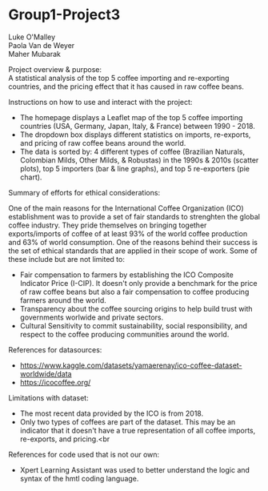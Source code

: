 # Group1-Project3

Luke O'Malley <br>
Paola Van de Weyer <br>
Maher Mubarak <br>

Project overview & purpose: <br>
A statistical analysis of the top 5 coffee importing and re-exporting countries, and the pricing effect that it has caused in raw coffee beans.<br>

Instructions on how to use and interact with the project: <br>
- The homepage displays a Leaflet map of the top 5 coffee importing countries (USA, Germany, Japan, Italy, & France) between 1990 - 2018.<br>
- The dropdown box displays different statistics on imports, re-exports, and pricing of raw coffee beans around the world. <br>
- The data is sorted by: 4 different types of coffee (Brazilian Naturals, Colombian Milds, Other Milds, & Robustas) in the 1990s & 2010s (scatter plots), top 5 importers (bar & line graphs), and top 5 re-exporters (pie chart).<br> 

Summary of efforts for ethical considerations: <br>

One of the main reasons for the International Coffee Organization (ICO) establishment was to provide a set of fair standards to strenghten the global coffee industry. They pride themselves on bringing together exports/imports of coffee of at least 93% of the world coffee production and 63% of world consumption. One of the reasons behind their success is the set of ethical standards that are applied in their scope of work. Some of these include but are not limited to:<br>

- Fair compensation to farmers by establishing the ICO Composite Indicator Price (I-CIP). It doesn't only provide a benchmark for the price of raw coffee beans but also a fair compensation to coffee producing farmers around the world.<br>
- Transparency about the coffee sourcing origins to help build trust with governments worlwide and private sectors.<br>
- Cultural Sensitivity to commit sustainability, social responsibility, and respect to the coffee producing communities around the world.<br>

References for datasources: <br>
- https://www.kaggle.com/datasets/yamaerenay/ico-coffee-dataset-worldwide/data<br>
- https://icocoffee.org/<br>

Limitations with dataset: <br>
- The most recent data provided by the ICO is from 2018. <br>
- Only two types of coffees are part of the dataset. This may be an indicator that it doesn't have a true representation of all coffee imports, re-exports, and pricing.<br

References for code used that is not our own: <br>
- Xpert Learning Assistant was used to better understand the logic and syntax of the hmtl coding language.<br>
